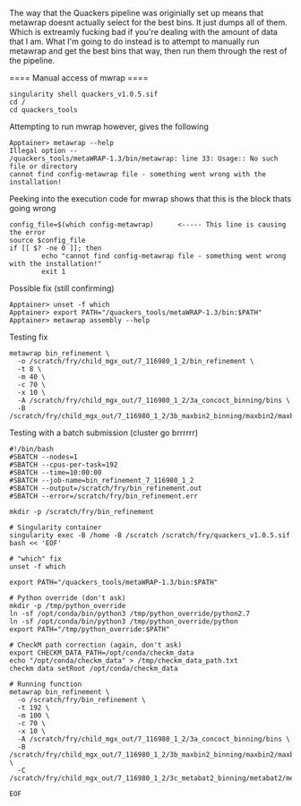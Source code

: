The way that the Quackers pipeline was originially set up means that metawrap doesnt actually select for the best bins. It just dumps all of them. Which is extreamly fucking bad if you're dealing with the amount of data that I am. 
What I'm going to do instead is to attempt to manually run metawrap and get the best bins that way, then run them through the rest of the pipeline. 

==== Manual access of mwrap ====

```
singularity shell quackers_v1.0.5.sif
cd /
cd quackers_tools
```

Attempting to run mwrap however, gives the following

```
Apptainer> metawrap --help
Illegal option --
/quackers_tools/metaWRAP-1.3/bin/metawrap: line 33: Usage:: No such file or directory
cannot find config-metawrap file - something went wrong with the installation!
```

Peeking into the execution code for mwrap shows that this is the block thats going wrong 

```
config_file=$(which config-metawrap)      <----- This line is causing the error
source $config_file
if [[ $? -ne 0 ]]; then
        echo "cannot find config-metawrap file - something went wrong with the installation!"
        exit 1
```

Possible fix (still confirming)

```
Apptainer> unset -f which
Apptainer> export PATH="/quackers_tools/metaWRAP-1.3/bin:$PATH"
Apptainer> metawrap assembly --help
```
Testing fix 

```
metawrap bin_refinement \
  -o /scratch/fry/child_mgx_out/7_116980_1_2/bin_refinement \
  -t 8 \
  -m 40 \
  -c 70 \
  -x 10 \
  -A /scratch/fry/child_mgx_out/7_116980_1_2/3a_concoct_binning/bins \
  -B /scratch/fry/child_mgx_out/7_116980_1_2/3b_maxbin2_binning/maxbin2/maxbin2_bins
```

Testing with a batch submission (cluster go brrrrrr)

```
#!/bin/bash 
#SBATCH --nodes=1
#SBATCH --cpus-per-task=192
#SBATCH --time=10:00:00
#SBATCH --job-name=bin_refinement_7_116980_1_2
#SBATCH --output=/scratch/fry/bin_refinement.out
#SBATCH --error=/scratch/fry/bin_refinement.err

mkdir -p /scratch/fry/bin_refinement

# Singularity container
singularity exec -B /home -B /scratch /scratch/fry/quackers_v1.0.5.sif bash << 'EOF'

# "which" fix
unset -f which

export PATH="/quackers_tools/metaWRAP-1.3/bin:$PATH"

# Python override (don't ask)
mkdir -p /tmp/python_override
ln -sf /opt/conda/bin/python3 /tmp/python_override/python2.7
ln -sf /opt/conda/bin/python3 /tmp/python_override/python
export PATH="/tmp/python_override:$PATH"

# CheckM path correction (again, don't ask)
export CHECKM_DATA_PATH=/opt/conda/checkm_data
echo "/opt/conda/checkm_data" > /tmp/checkm_data_path.txt
checkm data setRoot /opt/conda/checkm_data

# Running function
metawrap bin_refinement \
  -o /scratch/fry/bin_refinement \
  -t 192 \
  -m 100 \
  -c 70 \
  -x 10 \
  -A /scratch/fry/child_mgx_out/7_116980_1_2/3a_concoct_binning/bins \
  -B /scratch/fry/child_mgx_out/7_116980_1_2/3b_maxbin2_binning/maxbin2/maxbin2_bins \
  -C /scratch/fry/child_mgx_out/7_116980_1_2/3c_metabat2_binning/metabat2/metabat2_bins

EOF
```
